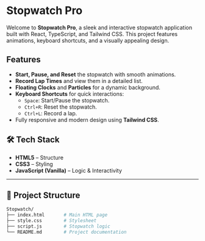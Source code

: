 # Stopwatch Pro

Welcome to **Stopwatch Pro**, a sleek and interactive stopwatch application built with React, TypeScript, and Tailwind CSS. This project features animations, keyboard shortcuts, and a visually appealing design.

## Features

- **Start, Pause, and Reset** the stopwatch with smooth animations.
- **Record Lap Times** and view them in a detailed list.
- **Floating Clocks** and **Particles** for a dynamic background.
- **Keyboard Shortcuts** for quick interactions:
  - `Space`: Start/Pause the stopwatch.
  - `Ctrl+R`: Reset the stopwatch.
  - `Ctrl+L`: Record a lap.
- Fully responsive and modern design using **Tailwind CSS**.

## 🛠️ Tech Stack

- **HTML5** – Structure
- **CSS3** – Styling
- **JavaScript (Vanilla)** – Logic & Interactivity

---

## 📁 Project Structure

```bash
Stopwatch/
├── index.html       # Main HTML page
├── style.css        # Stylesheet
├── script.js        # Stopwatch logic
└── README.md        # Project documentation
